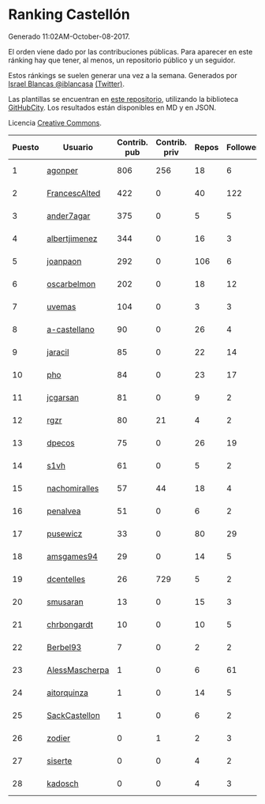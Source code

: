 # Ranking Castellón

Generado 11:02AM-October-08-2017.

El orden viene dado por las contribuciones públicas. Para aparecer en este ránking hay que tener, al menos, un repositorio público y un seguidor.

Estos ránkings se suelen generar una vez a la semana. Generados por [Israel Blancas @iblancasa](https://github.com/iblancasa/) [(Twitter)](https://twitter.com/iblancasa).

Las plantillas se encuentran en [este repositorio](https://github.com/iblancasa/GH-Spanish-Ranking), utilizando la biblioteca [GitHubCity](https://github.com/iblancasa/GitHubCity). Los resultados están disponibles en MD y en JSON.

Licencia [Creative Commons](https://creativecommons.org/licenses/by/4.0/).

| Puesto   |  Usuario  | Contrib. pub | Contrib. priv |Repos| Followers | Desde |  Avatar  |
|----------|-----------|--------------|---------------|-----|-----------|-------|----------|
|1|[agonper](https://github.com/agonper)|806|256|18|6|2015-01-27|![agonper](https://avatars0.githubusercontent.com/u/10727467)|
|2|[FrancescAlted](https://github.com/FrancescAlted)|422|0|40|122|2010-06-25|![FrancescAlted](https://avatars3.githubusercontent.com/u/314521)|
|3|[ander7agar](https://github.com/ander7agar)|375|0|5|5|2014-03-06|![ander7agar](https://avatars1.githubusercontent.com/u/6875232)|
|4|[albertjimenez](https://github.com/albertjimenez)|344|0|16|3|2015-05-21|![albertjimenez](https://avatars0.githubusercontent.com/u/12547680)|
|5|[joanpaon](https://github.com/joanpaon)|292|0|106|6|2013-06-30|![joanpaon](https://avatars2.githubusercontent.com/u/4895527)|
|6|[oscarbelmon](https://github.com/oscarbelmon)|202|0|18|12|2013-04-05|![oscarbelmon](https://avatars3.githubusercontent.com/u/4066452)|
|7|[uvemas](https://github.com/uvemas)|104|0|3|3|2011-10-03|![uvemas](https://avatars2.githubusercontent.com/u/1099529)|
|8|[a-castellano](https://github.com/a-castellano)|90|0|26|4|2015-03-17|![a-castellano](https://avatars3.githubusercontent.com/u/11519707)|
|9|[jaracil](https://github.com/jaracil)|85|0|22|14|2014-01-10|![jaracil](https://avatars3.githubusercontent.com/u/6370372)|
|10|[pho](https://github.com/pho)|84|0|23|17|2009-05-25|![pho](https://avatars3.githubusercontent.com/u/88469)|
|11|[jcgarsan](https://github.com/jcgarsan)|81|0|9|2|2013-09-26|![jcgarsan](https://avatars0.githubusercontent.com/u/5547857)|
|12|[rgzr](https://github.com/rgzr)|80|21|4|2|2015-07-03|![rgzr](https://avatars2.githubusercontent.com/u/13169716)|
|13|[dpecos](https://github.com/dpecos)|75|0|26|19|2011-01-26|![dpecos](https://avatars3.githubusercontent.com/u/584298)|
|14|[s1vh](https://github.com/s1vh)|61|0|5|2|2014-10-09|![s1vh](https://avatars2.githubusercontent.com/u/9099118)|
|15|[nachomiralles](https://github.com/nachomiralles)|57|44|18|4|2013-06-26|![nachomiralles](https://avatars1.githubusercontent.com/u/4831513)|
|16|[penalvea](https://github.com/penalvea)|51|0|6|2|2013-04-09|![penalvea](https://avatars0.githubusercontent.com/u/4102114)|
|17|[pusewicz](https://github.com/pusewicz)|33|0|80|29|2008-02-26|![pusewicz](https://avatars1.githubusercontent.com/u/940)|
|18|[amsgames94](https://github.com/amsgames94)|29|0|14|5|2014-03-15|![amsgames94](https://avatars0.githubusercontent.com/u/6959189)|
|19|[dcentelles](https://github.com/dcentelles)|26|729|5|2|2013-07-15|![dcentelles](https://avatars1.githubusercontent.com/u/5012707)|
|20|[smusaran](https://github.com/smusaran)|13|0|15|3|2015-11-10|![smusaran](https://avatars1.githubusercontent.com/u/15787704)|
|21|[chrbongardt](https://github.com/chrbongardt)|10|0|10|5|2012-11-19|![chrbongardt](https://avatars0.githubusercontent.com/u/2834466)|
|22|[Berbel93](https://github.com/Berbel93)|7|0|2|2|2016-03-02|![Berbel93](https://avatars1.githubusercontent.com/u/17596372)|
|23|[AlessMascherpa](https://github.com/AlessMascherpa)|1|0|6|61|2011-04-03|![AlessMascherpa](https://avatars1.githubusercontent.com/u/706750)|
|24|[aitorquinza](https://github.com/aitorquinza)|1|0|14|5|2012-09-17|![aitorquinza](https://avatars0.githubusercontent.com/u/2361502)|
|25|[SackCastellon](https://github.com/SackCastellon)|1|0|6|2|2013-08-28|![SackCastellon](https://avatars0.githubusercontent.com/u/5330355)|
|26|[zodier](https://github.com/zodier)|0|1|2|3|2010-11-13|![zodier](https://avatars3.githubusercontent.com/u/480371)|
|27|[siserte](https://github.com/siserte)|0|0|4|2|2014-02-05|![siserte](https://avatars1.githubusercontent.com/u/6595035)|
|28|[kadosch](https://github.com/kadosch)|0|0|4|3|2011-12-31|![kadosch](https://avatars2.githubusercontent.com/u/1296520)|
